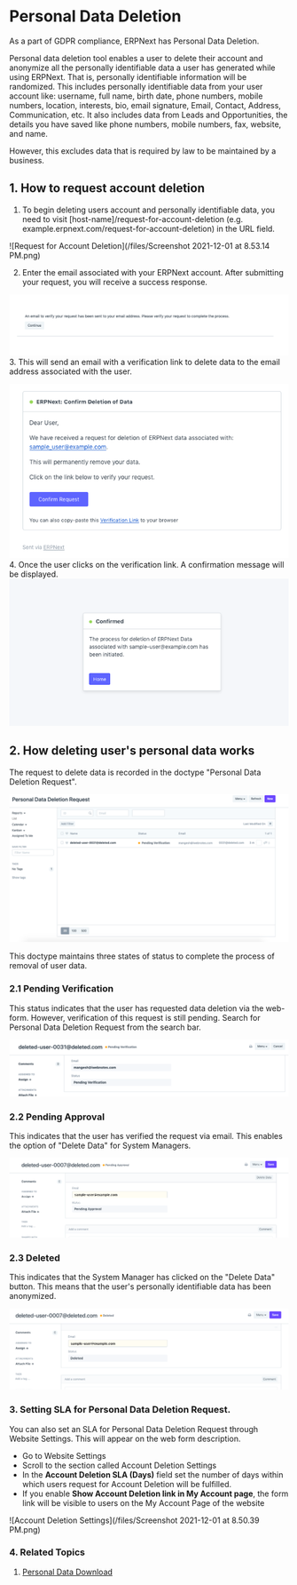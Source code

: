
# Personal Data Deletion


As a part of GDPR compliance, ERPNext has Personal Data Deletion.


Personal data deletion tool enables a user to delete their account and anonymize all the personally identifiable data a user has generated while using ERPNext. That is, personally identifiable information will be randomized. This includes personally identifiable data from your user account like: username, full name, birth date, phone numbers, mobile numbers, location, interests, bio, email signature, Email, Contact, Address, Communication, etc. It also includes data from Leads and Opportunities, the details you have saved like phone numbers, mobile numbers, fax, website, and name.


However, this excludes data that is required by law to be maintained by a business.


## 1. How to request account deletion


1. To begin deleting users account and personally identifiable data, you need to visit [host-name]/request-for-account-deletion (e.g. example.erpnext.com/request-for-account-deletion) in the URL field.


![Request for Account Deletion](/files/Screenshot 2021-12-01 at 8.53.14 PM.png)


2. Enter the email associated with your ERPNext account. After submitting your request, you will receive a success response.


![Deletion Request Success](/files/deletion-request-success.png)
3. This will send an email with a verification link to delete data to the email address associated with the user.


![Verification Email](/files/verification-email.png)
4. Once the user clicks on the verification link. A confirmation message will be displayed.
![Confirmed Verification](/files/confirmed-verification.png)


## 2. How deleting user's personal data works


The request to delete data is recorded in the doctype "Personal Data Deletion Request".


![Personal Data Download Request Doctype](/files/personal-data-deletion-request-doctype.png)


This doctype maintains three states of status to complete the process of removal of user data.


### 2.1 Pending Verification


This status indicates that the user has requested data deletion via the web-form. However, verification of this request is still pending. Search for Personal Data Deletion Request from the search bar.


![Pending Verification](/files/pending-verification.png)


### 2.2 Pending Approval


This indicates that the user has verified the request via email. This enables the option of "Delete Data" for System Managers.


![Pending Approval](/files/pending-approval.png)


### 2.3 Deleted


This indicates that the System Manager has clicked on the "Delete Data" button. This means that the user's personally identifiable data has been anonymized.


![Deleted User](/files/deleted-user.png)


### 3. Setting SLA for Personal Data Deletion Request.


You can also set an SLA for Personal Data Deletion Request through Website Settings. This will appear on the web form description.


* Go to Website Settings
* Scroll to the section called Account Deletion Settings
* In the **Account Deletion SLA (Days)** field set the number of days within which users request for Account Deletion will be fulfilled.
* If you enable **Show Account Deletion link in My Account page**, the form link will be visible to users on the My Account Page of the website


![Account Deletion Settings](/files/Screenshot 2021-12-01 at 8.50.39 PM.png)


### 4. Related Topics


1. [Personal Data Download](/docs/en/setting-up/personal-data-download)


